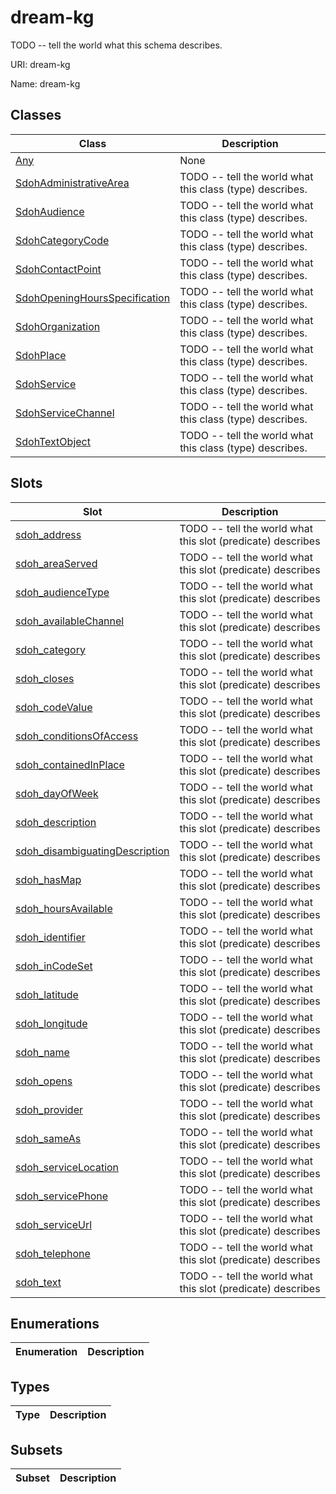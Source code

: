# dream-kg

TODO -- tell the world what this schema describes.

URI: dream-kg

Name: dream-kg



## Classes

| Class | Description |
| --- | --- |
| [Any](classes/Any.md) | None |
| [SdohAdministrativeArea](classes/SdohAdministrativeArea.md) | TODO -- tell the world what this class (type) describes. |
| [SdohAudience](classes/SdohAudience.md) | TODO -- tell the world what this class (type) describes. |
| [SdohCategoryCode](classes/SdohCategoryCode.md) | TODO -- tell the world what this class (type) describes. |
| [SdohContactPoint](classes/SdohContactPoint.md) | TODO -- tell the world what this class (type) describes. |
| [SdohOpeningHoursSpecification](classes/SdohOpeningHoursSpecification.md) | TODO -- tell the world what this class (type) describes. |
| [SdohOrganization](classes/SdohOrganization.md) | TODO -- tell the world what this class (type) describes. |
| [SdohPlace](classes/SdohPlace.md) | TODO -- tell the world what this class (type) describes. |
| [SdohService](classes/SdohService.md) | TODO -- tell the world what this class (type) describes. |
| [SdohServiceChannel](classes/SdohServiceChannel.md) | TODO -- tell the world what this class (type) describes. |
| [SdohTextObject](classes/SdohTextObject.md) | TODO -- tell the world what this class (type) describes. |



## Slots

| Slot | Description |
| --- | --- |
| [sdoh_address](slots/sdoh_address.md) | TODO -- tell the world what this slot (predicate) describes |
| [sdoh_areaServed](slots/sdoh_areaServed.md) | TODO -- tell the world what this slot (predicate) describes |
| [sdoh_audienceType](slots/sdoh_audienceType.md) | TODO -- tell the world what this slot (predicate) describes |
| [sdoh_availableChannel](slots/sdoh_availableChannel.md) | TODO -- tell the world what this slot (predicate) describes |
| [sdoh_category](slots/sdoh_category.md) | TODO -- tell the world what this slot (predicate) describes |
| [sdoh_closes](slots/sdoh_closes.md) | TODO -- tell the world what this slot (predicate) describes |
| [sdoh_codeValue](slots/sdoh_codeValue.md) | TODO -- tell the world what this slot (predicate) describes |
| [sdoh_conditionsOfAccess](slots/sdoh_conditionsOfAccess.md) | TODO -- tell the world what this slot (predicate) describes |
| [sdoh_containedInPlace](slots/sdoh_containedInPlace.md) | TODO -- tell the world what this slot (predicate) describes |
| [sdoh_dayOfWeek](slots/sdoh_dayOfWeek.md) | TODO -- tell the world what this slot (predicate) describes |
| [sdoh_description](slots/sdoh_description.md) | TODO -- tell the world what this slot (predicate) describes |
| [sdoh_disambiguatingDescription](slots/sdoh_disambiguatingDescription.md) | TODO -- tell the world what this slot (predicate) describes |
| [sdoh_hasMap](slots/sdoh_hasMap.md) | TODO -- tell the world what this slot (predicate) describes |
| [sdoh_hoursAvailable](slots/sdoh_hoursAvailable.md) | TODO -- tell the world what this slot (predicate) describes |
| [sdoh_identifier](slots/sdoh_identifier.md) | TODO -- tell the world what this slot (predicate) describes |
| [sdoh_inCodeSet](slots/sdoh_inCodeSet.md) | TODO -- tell the world what this slot (predicate) describes |
| [sdoh_latitude](slots/sdoh_latitude.md) | TODO -- tell the world what this slot (predicate) describes |
| [sdoh_longitude](slots/sdoh_longitude.md) | TODO -- tell the world what this slot (predicate) describes |
| [sdoh_name](slots/sdoh_name.md) | TODO -- tell the world what this slot (predicate) describes |
| [sdoh_opens](slots/sdoh_opens.md) | TODO -- tell the world what this slot (predicate) describes |
| [sdoh_provider](slots/sdoh_provider.md) | TODO -- tell the world what this slot (predicate) describes |
| [sdoh_sameAs](slots/sdoh_sameAs.md) | TODO -- tell the world what this slot (predicate) describes |
| [sdoh_serviceLocation](slots/sdoh_serviceLocation.md) | TODO -- tell the world what this slot (predicate) describes |
| [sdoh_servicePhone](slots/sdoh_servicePhone.md) | TODO -- tell the world what this slot (predicate) describes |
| [sdoh_serviceUrl](slots/sdoh_serviceUrl.md) | TODO -- tell the world what this slot (predicate) describes |
| [sdoh_telephone](slots/sdoh_telephone.md) | TODO -- tell the world what this slot (predicate) describes |
| [sdoh_text](slots/sdoh_text.md) | TODO -- tell the world what this slot (predicate) describes |


## Enumerations

| Enumeration | Description |
| --- | --- |


## Types

| Type | Description |
| --- | --- |


## Subsets

| Subset | Description |
| --- | --- |
